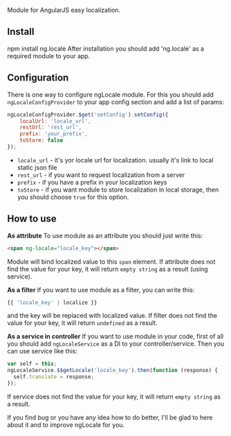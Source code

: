Module for AngularJS easy localization.

## Install

npm install ng.locale
After installation you should add 'ng.locale' as a required module to your app.

## Configuration

There is one way to configure ngLocale module. 
For this you should add `ngLocaleConfigProvider` to your app config section and add a list of params:
```javascript
ngLocaleConfigProvider.$get('setConfig').setConfig({
    localUrl: 'locale_url',
    restUrl: 'rest_url',
    prefix: 'your_prefix',
    toStore: false
});
```
* `locale_url` - it's yor locale url for localization. usually it's link to local static json file
* `rest_url` - if you want to request localization from a server
* `prefix` - if you have a prefix in your localization keys
* `toStore` - if you want module to store localization in local storage, then you should choose `true` for this option.

## How to use

**As attribute**
To use module as an attribute you should just write this:
```html
<span ng-locale="locale_key"></span>
```
Module will bind localized value to this `span` element.
If attribute does not find the value for your key, it will return `empty string` as a result (using service).

**As a filter**
If you want to use module as a filter, you can write this:
```javascript
{{ 'locale_key' | localize }}
```
and the key will be replaced with localized value.
If filter does not find the value for your key, it will return `undefined` as a result.

**As a service in controller**
If you want to use module in your code, first of all you should add `ngLocaleService` as a DI to your controller/service.
Then you can use service like this:
```javascript
var self = this;
ngLocaleService.$$getLocale('locale_key').then(function (response) {
  self.translate = response;
});
```
If service does not find the value for your key, it will return `empty string` as a result.


If you find bug or you have any idea how to do better, 
I'll be glad to here about it and to improve ngLocale for you.
